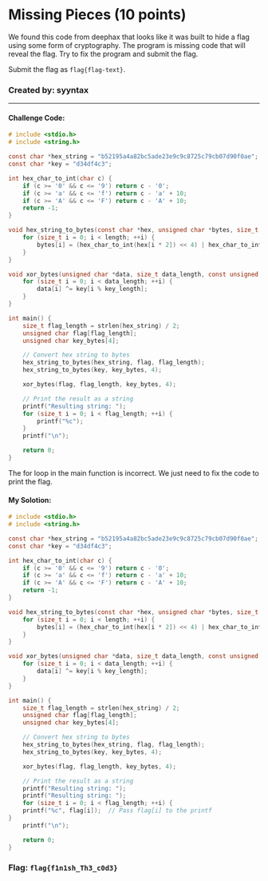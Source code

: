 <h1>Missing Pieces (10 points)</h1>
<p> We found this code from deephax that looks like it was built to hide a flag using some form of cryptography. The program is missing code that will reveal the flag. Try to fix the program and submit the flag.</p>
<p>Submit the flag as <code>flag{flag-text}</code>.</p>
<h3> Created by: <b>syyntax</b></h3>
<hr>
<h4>Challenge Code: </h4>

```c
# include <stdio.h>
# include <string.h>

const char *hex_string = "b52195a4a82bc5ade23e9c9c8725c79cb07d90f0ae";  // The hex string for the flag
const char *key = "d34df4c3";

int hex_char_to_int(char c) {
    if (c >= '0' && c <= '9') return c - '0';
    if (c >= 'a' && c <= 'f') return c - 'a' + 10;
    if (c >= 'A' && c <= 'F') return c - 'A' + 10;
    return -1;
}

void hex_string_to_bytes(const char *hex, unsigned char *bytes, size_t length) {
    for (size_t i = 0; i < length; ++i) {
        bytes[i] = (hex_char_to_int(hex[i * 2]) << 4) | hex_char_to_int(hex[i * 2 + 1]);
    }
}

void xor_bytes(unsigned char *data, size_t data_length, const unsigned char *key, size_t key_length) {
    for (size_t i = 0; i < data_length; ++i) {
        data[i] ^= key[i % key_length];
    }
}

int main() {
    size_t flag_length = strlen(hex_string) / 2;
    unsigned char flag[flag_length];
    unsigned char key_bytes[4];

    // Convert hex string to bytes
    hex_string_to_bytes(hex_string, flag, flag_length);
    hex_string_to_bytes(key, key_bytes, 4);

    xor_bytes(flag, flag_length, key_bytes, 4);

    // Print the result as a string
    printf("Resulting string: ");
    for (size_t i = 0; i < flag_length; ++i) {
        printf("%c");
    }
    printf("\n");

    return 0;
}
````
<p>The for loop in the main function is incorrect. We just need to fix the code to print the flag.</p>
<h4>My Solotion: </h4>

```c
# include <stdio.h>
# include <string.h>

const char *hex_string = "b52195a4a82bc5ade23e9c9c8725c79cb07d90f0ae";  // The hex string for the flag
const char *key = "d34df4c3";

int hex_char_to_int(char c) {
    if (c >= '0' && c <= '9') return c - '0';
    if (c >= 'a' && c <= 'f') return c - 'a' + 10;
    if (c >= 'A' && c <= 'F') return c - 'A' + 10;
    return -1;
}

void hex_string_to_bytes(const char *hex, unsigned char *bytes, size_t length) {
    for (size_t i = 0; i < length; ++i) {
        bytes[i] = (hex_char_to_int(hex[i * 2]) << 4) | hex_char_to_int(hex[i * 2 + 1]);
    }
}

void xor_bytes(unsigned char *data, size_t data_length, const unsigned char *key, size_t key_length) {
    for (size_t i = 0; i < data_length; ++i) {
        data[i] ^= key[i % key_length];
    }
}

int main() {
    size_t flag_length = strlen(hex_string) / 2;
    unsigned char flag[flag_length];
    unsigned char key_bytes[4];

    // Convert hex string to bytes
    hex_string_to_bytes(hex_string, flag, flag_length);
    hex_string_to_bytes(key, key_bytes, 4);

    xor_bytes(flag, flag_length, key_bytes, 4);

    // Print the result as a string
    printf("Resulting string: ");
    printf("Resulting string: ");
    for (size_t i = 0; i < flag_length; ++i) {
    printf("%c", flag[i]);  // Pass flag[i] to the printf
}
    printf("\n");

    return 0;
}
```
<h3>Flag: <code>flag{f1n1sh_Th3_c0d3}</code></h3>
